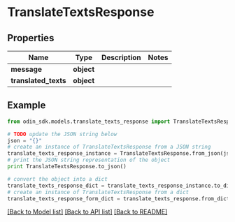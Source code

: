 # TranslateTextsResponse


## Properties

Name | Type | Description | Notes
------------ | ------------- | ------------- | -------------
**message** | **object** |  | 
**translated_texts** | **object** |  | 

## Example

```python
from odin_sdk.models.translate_texts_response import TranslateTextsResponse

# TODO update the JSON string below
json = "{}"
# create an instance of TranslateTextsResponse from a JSON string
translate_texts_response_instance = TranslateTextsResponse.from_json(json)
# print the JSON string representation of the object
print TranslateTextsResponse.to_json()

# convert the object into a dict
translate_texts_response_dict = translate_texts_response_instance.to_dict()
# create an instance of TranslateTextsResponse from a dict
translate_texts_response_form_dict = translate_texts_response.from_dict(translate_texts_response_dict)
```
[[Back to Model list]](../README.md#documentation-for-models) [[Back to API list]](../README.md#documentation-for-api-endpoints) [[Back to README]](../README.md)



